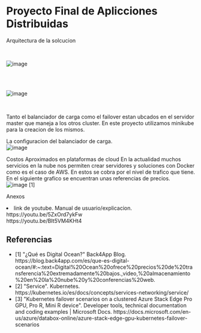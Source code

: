 # Proyecto Final de Aplicciones Distribuidas
Arquitectura de la solcucion

</br>

![image](https://user-images.githubusercontent.com/85172489/188652957-b4f927ba-599e-45d5-bb90-5bc222350524.png)

</br>

</br>

![image](https://user-images.githubusercontent.com/85172489/188647022-aff7432a-e5f7-4a95-a0a1-5eb8e8c254b8.png)

</br>

Tanto el balanciador de carga como el failover estan ubcados en el servidor master que maneja a los otros cluster.
En este proyecto utilizamos minikube para la creacion de los mismos.

La configuracion del balanciador de carga.
</br>
![image](https://user-images.githubusercontent.com/85172489/188649301-563a2ccc-b8d4-4d5d-a061-fd7e8150786c.png)
</br>

Costos Aproximados en plataformas de cloud
En la actualidad muchos servicios en la nube nos permiten crear servidores y soluciones con Docker como es el caso de AWS. En estos se cobra por el nivel de trafico que tiene. En el siguiente grafico se encuentran unas referencias de precios.
</br>
![image](https://user-images.githubusercontent.com/85172489/188645231-f0739f12-bec4-4336-bb0b-4e1dc7c058f0.png)
[1]
</br>


Anexos
<li>
  link de youtube. Manual de usuario/explicacion.
  </br>
  https://youtu.be/5ZxOrd7ykFw
  </br>
  https://youtu.be/BIt5VM4KHt4
</li>




<h2>
  Referencias
</h2>
<ul>
  <li>
    [1] "¿Qué es Digital Ocean?" Back4App Blog. https://blog.back4app.com/es/que-es-digital-ocean/#:~:text=Digital%20Ocean%20ofrece%20precios%20de%20transferencia%20extremadamente%20bajos.,video,%20almacenamiento%20en%20la%20nube%20y%20conferencias%20web.
  </li>
  <li>
    [2] "Service". Kubernetes. https://kubernetes.io/es/docs/concepts/services-networking/service/ 
  </li>
  <li>
    [3] "Kubernetes failover scenarios on a clustered Azure Stack Edge Pro GPU, Pro R, Mini R device". Developer tools, technical documentation and coding examples | Microsoft Docs. https://docs.microsoft.com/en-us/azure/databox-online/azure-stack-edge-gpu-kubernetes-failover-scenarios
  </li>
  
</ul>

